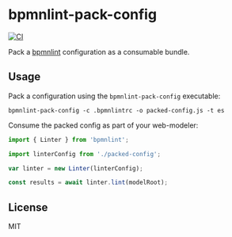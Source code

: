 # bpmnlint-pack-config

[![CI](https://github.com/nikku/bpmnlint-pack-config/workflows/CI/badge.svg)](https://github.com/nikku/bpmnlint-pack-config/actions?query=workflow%3ACI)

Pack a [bpmnlint](https://github.com/bpmn-io/bpmnlint) configuration as a consumable bundle.


## Usage

Pack a configuration using the `bpmnlint-pack-config` executable:

```
bpmnlint-pack-config -c .bpmnlintrc -o packed-config.js -t es
```

Consume the packed config as part of your web-modeler:

```javascript
import { Linter } from 'bpmnlint';

import linterConfig from './packed-config';

var linter = new Linter(linterConfig);

const results = await linter.lint(modelRoot);
```


## License

MIT
